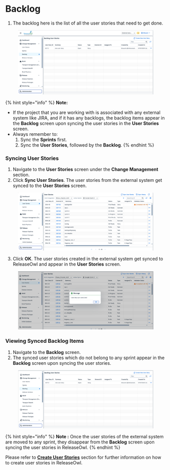 # Backlog

1. The backlog here is the list of all the user stories that need to get done.

<figure><img src="../../.gitbook/assets/image.png" alt=""><figcaption></figcaption></figure>

{% hint style="info" %}
**Note:**&#x20;

* If the project that you are working with is associated with any external system like JIRA, and if it has any backlogs, the backlog items appear in the **Backlog** screen upon syncing the user stories in the **User Stories** screen.
* Always remember to:
  1. Sync the **Sprints** first.
  2. Sync the **User Stories**, followed by the **Backlog**.
{% endhint %}

### **Syncing User Stories** <a href="#pdf-page-rtodek7jztteuj3bok4r-syncing-user-stories" id="pdf-page-rtodek7jztteuj3bok4r-syncing-user-stories"></a>

1. Navigate to the **User Stories** screen under the **Change Management** section.
2. Click **Sync User Stories**. The user stories from the external system get synced to the **User Stories** screen.

<figure><img src="../../.gitbook/assets/image (1).png" alt=""><figcaption></figcaption></figure>

3. Click **OK**. The user stories created in the external system get synced to ReleaseOwl and appear in the **User Stories** screen.

<figure><img src="../../.gitbook/assets/image (2).png" alt=""><figcaption></figcaption></figure>

### **Viewing Synced Backlog Items** <a href="#pdf-page-rtodek7jztteuj3bok4r-viewing-synced-backlog-items" id="pdf-page-rtodek7jztteuj3bok4r-viewing-synced-backlog-items"></a>

1. Navigate to the **Backlog** screen.
2. The synced user stories which do not belong to any sprint appear in the **Backlog** screen upon syncing the user stories.

<figure><img src="../../.gitbook/assets/image (3).png" alt=""><figcaption></figcaption></figure>

{% hint style="info" %}
**Note :** Once the user stories of the external system are moved to any sprint, they disappear from the **Backlog** screen upon syncing the user stories in ReleaseOwl.
{% endhint %}

Please refer to [**Create User Stories**](https://releaseowl.gitbook.io/releaseowl-docs/releaseowl-user-guide/change-management/create-user-stories) section for further information on how to create user stories in ReleaseOwl.
